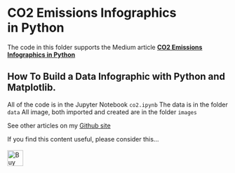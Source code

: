 # CO2 Emissions Infographics in Python
The code in this folder supports the Medium article [__CO2 Emissions Infographics in Python__](#)

## How To Build a Data Infographic with Python and Matplotlib.


All of the code is in the Jupyter Notebook ``co2.ipynb``
The data is in the folder ``data``
All image, both imported and created are in the folder ``images``



See other articles on my [Github site](https://alanjones2.github.io)

If you find this content useful, please consider this... <br/><br/>
<a href='https://ko-fi.com/M4M64THKG' target='_blank'><img height='36' style='border:0px;height:36px;' src='https://cdn.ko-fi.com/cdn/kofi2.png?v=2' border='0' alt='Buy Me a Coffee at ko-fi.com' /></a>
